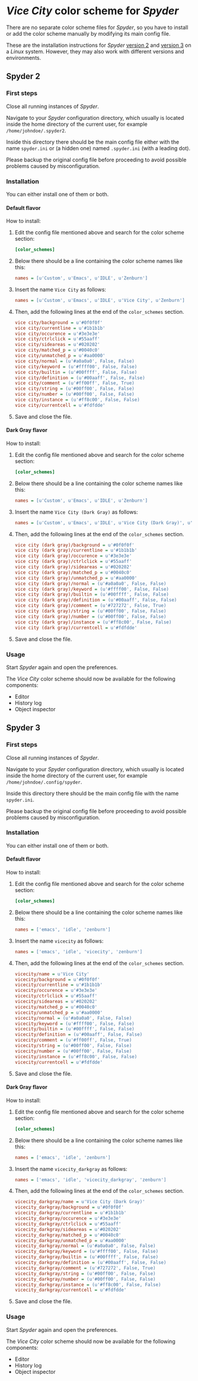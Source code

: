 # *Vice City* color scheme for *Spyder*

There are no separate color scheme files for *Spyder*, so you have to install or add the color scheme manually by modifying its main config file.

These are the installation instructions for *Spyder* [version 2](#spyder-2) and [version 3](#spyder-3) on a *Linux* system. However, they may also work with different versions and environments.

## Spyder 2

### First steps

Close all running instances of *Spyder*.

Navigate to your *Spyder* configuration directory, which usually is located inside the home directory of the current user, for example `/home/johndoe/.spyder2`.

Inside this directory there should be the main config file either with the name `spyder.ini` or (a hidden one) named `.spyder.ini` (with a leading dot).

Please backup the original config file before proceeding to avoid possible problems caused by misconfiguration.

### Installation

You can either install one of them or both.

#### Default flavor

How to install:

1.  Edit the config file mentioned above and search for the color scheme section:

    ```ini
    [color_schemes]
    ```

1.  Below there should be a line containing the color scheme names like this:

    ```ini
    names = [u'Custom', u'Emacs', u'IDLE', u'Zenburn']
    ```

1.  Insert the name `Vice City` as follows:

    ```ini
    names = [u'Custom', u'Emacs', u'IDLE', u'Vice City', u'Zenburn']
    ```

1.  Then, add the following lines at the end of the `color_schemes` section.

    ```ini
    vice city/background = u'#0f0f0f'
    vice city/currentline = u'#1b1b1b'
    vice city/occurence = u'#3e3e3e'
    vice city/ctrlclick = u'#55aaff'
    vice city/sideareas = u'#020202'
    vice city/matched_p = u'#0040c0'
    vice city/unmatched_p = u'#aa0000'
    vice city/normal = (u'#a0a0a0', False, False)
    vice city/keyword = (u'#ffff00', False, False)
    vice city/builtin = (u'#00ffff', False, False)
    vice city/definition = (u'#00aaff', False, False)
    vice city/comment = (u'#ff00ff', False, True)
    vice city/string = (u'#00ff00', False, False)
    vice city/number = (u'#00ff00', False, False)
    vice city/instance = (u'#ff8c00', False, False)
    vice city/currentcell = u'#fdfdde'
    ```

1.  Save and close the file.

#### Dark Gray flavor

How to install:

1.  Edit the config file mentioned above and search for the color scheme section:

    ```ini
    [color_schemes]
    ```

1.  Below there should be a line containing the color scheme names like this:

    ```ini
    names = [u'Custom', u'Emacs', u'IDLE', u'Zenburn']
    ```

1.  Insert the name `Vice City (Dark Gray)` as follows:

    ```ini
    names = [u'Custom', u'Emacs', u'IDLE', u'Vice City (Dark Gray)', u'Zenburn']
    ```

1.  Then, add the following lines at the end of the `color_schemes` section.

    ```ini
    vice city (dark gray)/background = u'#0f0f0f'
    vice city (dark gray)/currentline = u'#1b1b1b'
    vice city (dark gray)/occurence = u'#3e3e3e'
    vice city (dark gray)/ctrlclick = u'#55aaff'
    vice city (dark gray)/sideareas = u'#020202'
    vice city (dark gray)/matched_p = u'#0040c0'
    vice city (dark gray)/unmatched_p = u'#aa0000'
    vice city (dark gray)/normal = (u'#a0a0a0', False, False)
    vice city (dark gray)/keyword = (u'#ffff00', False, False)
    vice city (dark gray)/builtin = (u'#00ffff', False, False)
    vice city (dark gray)/definition = (u'#00aaff', False, False)
    vice city (dark gray)/comment = (u'#727272', False, True)
    vice city (dark gray)/string = (u'#00ff00', False, False)
    vice city (dark gray)/number = (u'#00ff00', False, False)
    vice city (dark gray)/instance = (u'#ff8c00', False, False)
    vice city (dark gray)/currentcell = u'#fdfdde'
    ```

1.  Save and close the file.

### Usage

Start *Spyder* again and open the preferences.

The *Vice City* color scheme should now be available for the following components:

*   Editor
*   History log
*   Object inspector

## Spyder 3

### First steps

Close all running instances of *Spyder*.

Navigate to your *Spyder* configuration directory, which usually is located inside the home directory of the current user, for example `/home/johndoe/.config/spyder`.

Inside this directory there should be the main config file with the name `spyder.ini`.

Please backup the original config file before proceeding to avoid possible problems caused by misconfiguration.

### Installation

You can either install one of them or both.

#### Default flavor

How to install:

1.  Edit the config file mentioned above and search for the color scheme section:

    ```ini
    [color_schemes]
    ```

1.  Below there should be a line containing the color scheme names like this:

    ```ini
    names = ['emacs', 'idle', 'zenburn']
    ```

1.  Insert the name `vicecity` as follows:

    ```ini
    names = ['emacs', 'idle', 'vicecity', 'zenburn']
    ```

1.  Then, add the following lines at the end of the `color_schemes` section.

    ```ini
    vicecity/name = u'Vice City'
    vicecity/background = u'#0f0f0f'
    vicecity/currentline = u'#1b1b1b'
    vicecity/occurence = u'#3e3e3e'
    vicecity/ctrlclick = u'#55aaff'
    vicecity/sideareas = u'#020202'
    vicecity/matched_p = u'#0040c0'
    vicecity/unmatched_p = u'#aa0000'
    vicecity/normal = (u'#a0a0a0', False, False)
    vicecity/keyword = (u'#ffff00', False, False)
    vicecity/builtin = (u'#00ffff', False, False)
    vicecity/definition = (u'#00aaff', False, False)
    vicecity/comment = (u'#ff00ff', False, True)
    vicecity/string = (u'#00ff00', False, False)
    vicecity/number = (u'#00ff00', False, False)
    vicecity/instance = (u'#ff8c00', False, False)
    vicecity/currentcell = u'#fdfdde'
    ```

1.  Save and close the file.

#### Dark Gray flavor

How to install:

1.  Edit the config file mentioned above and search for the color scheme section:

    ```ini
    [color_schemes]
    ```

1.  Below there should be a line containing the color scheme names like this:

    ```ini
    names = ['emacs', 'idle', 'zenburn']
    ```

1.  Insert the name `vicecity_darkgray` as follows:

    ```ini
    names = ['emacs', 'idle', 'vicecity_darkgray', 'zenburn']
    ```

1.  Then, add the following lines at the end of the `color_schemes` section.

    ```ini
    vicecity_darkgray/name = u'Vice City (Dark Gray)'
    vicecity_darkgray/background = u'#0f0f0f'
    vicecity_darkgray/currentline = u'#1b1b1b'
    vicecity_darkgray/occurence = u'#3e3e3e'
    vicecity_darkgray/ctrlclick = u'#55aaff'
    vicecity_darkgray/sideareas = u'#020202'
    vicecity_darkgray/matched_p = u'#0040c0'
    vicecity_darkgray/unmatched_p = u'#aa0000'
    vicecity_darkgray/normal = (u'#a0a0a0', False, False)
    vicecity_darkgray/keyword = (u'#ffff00', False, False)
    vicecity_darkgray/builtin = (u'#00ffff', False, False)
    vicecity_darkgray/definition = (u'#00aaff', False, False)
    vicecity_darkgray/comment = (u'#727272', False, True)
    vicecity_darkgray/string = (u'#00ff00', False, False)
    vicecity_darkgray/number = (u'#00ff00', False, False)
    vicecity_darkgray/instance = (u'#ff8c00', False, False)
    vicecity_darkgray/currentcell = u'#fdfdde'
    ```

1.  Save and close the file.

### Usage

Start *Spyder* again and open the preferences.

The *Vice City* color scheme should now be available for the following components:

*   Editor
*   History log
*   Object inspector
